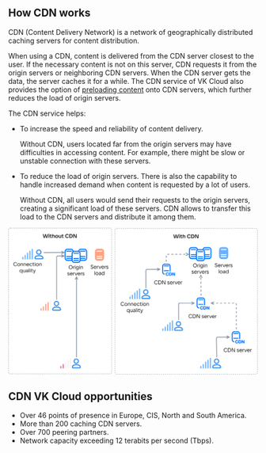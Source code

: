 ## How CDN works

CDN (Content Delivery Network) is a network of geographically distributed caching servers for content distribution.

When using a CDN, content is delivered from the CDN server closest to the user. If the necessary content is not on this server, CDN requests it from the origin servers or neighboring CDN servers. When the CDN server gets the data, the server caches it for a while. The CDN service of VK Cloud also provides the option of [preloading content](../../service-management/manage-cdn/content-settings#preloading_cache) onto CDN servers, which further reduces the load of origin servers.

The CDN service helps:

- To increase the speed and reliability of content delivery.

  Without CDN, users located far from the origin servers may have difficulties in accessing content. For example, there might be slow or unstable connection with these servers.

- To reduce the load of origin servers. There is also the capability to handle increased demand when content is requested by a lot of users.

  Without CDN, all users would send their requests to the origin servers, creating a significant load of these servers. CDN allows to transfer this load to the CDN servers and distribute it among them.

![CDN Operation Diagram](./assets/cdn-scheme.png)

## CDN VK Cloud opportunities

- Over 46 points of presence in Europe, CIS, North and South America.
- More than 200 caching CDN servers.
- Over 700 peering partners.
- Network capacity exceeding 12 terabits per second (Tbps).
